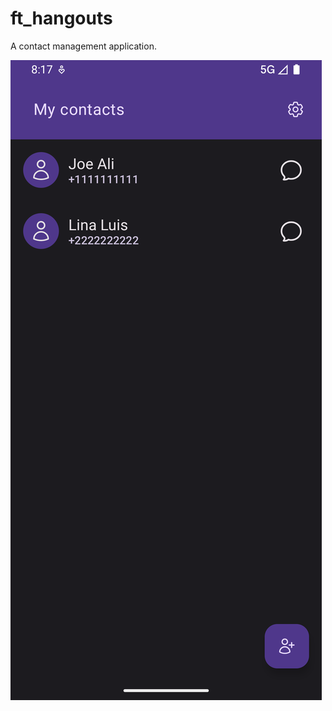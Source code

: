 ﻿# ft_hangouts
A contact management application. 

![App Screenshot](https://github.com/Ra-Wo/ft_hangouts/blob/main/screenshots/1.png)
